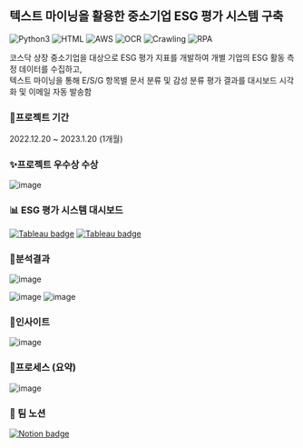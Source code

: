 ## 텍스트 마이닝을 활용한 중소기업 ESG 평가 시스템 구축

![Python3](https://img.shields.io/badge/Python-3.10-blue)
![HTML](https://img.shields.io/badge/AI-Pytorch-lightgrey)
![AWS](https://img.shields.io/badge/Cloud-AWS-yellow)
![OCR](https://img.shields.io/badge/SQL-MySQL-black)
![Crawling](https://img.shields.io/badge/Crawling-Scrapy-important)
![RPA](https://img.shields.io/badge/Visualization-Tableau-red)

코스닥 상장 중소기업을 대상으로 ESG 평가 지표를 개발하여 개별 기업의 ESG 활동 측정 데이터를 수집하고, <br/>
텍스트 마이닝을 통해 E/S/G 항목별 문서 분류 및 감성 분류 평가 결과를 대시보드 시각화 및 이메일 자동 발송함

### 📆프로젝트 기간
2022.12.20 ~ 2023.1.20 (1개월)

### ✨프로젝트 우수상 수상 
![image](https://user-images.githubusercontent.com/109210030/217032026-3565d3a2-6d76-4db4-8b92-ab6d2e7c00d8.png)

### :bar_chart: ESG 평가 시스템 대시보드
[![Tableau badge](https://img.shields.io/badge/-%20Tableau:전체기업대시보드-%23F7DF1E?style=plastic-square&logo=Tableau&color=FFD8A9&link=https://public.tableau.com/views/all_cmp_esg_rating_ver7/3_all?:language=ko-KR&publish=yes&:display_count=n&:origin=viz_share_link)](https://public.tableau.com/views/all_cmp_esg_rating_ver7/3_all?:language=ko-KR&publish=yes&:display_count=n&:origin=viz_share_link) 
[![Tableau badge](https://img.shields.io/badge/-%20Tableau:개별기업대시보드-%23F7DF1E?style=plastic-square&logo=Tableau&color=FFD8A9&link=https://public.tableau.com/views/specific_cmp_esg_rating_ver7/2?:language=ko-KR&publish=yes&:display_count=n&:origin=viz_share_link)](https://public.tableau.com/views/specific_cmp_esg_rating_ver7/2?:language=ko-KR&publish=yes&:display_count=n&:origin=viz_share_link)


### 📑분석결과
![image](https://user-images.githubusercontent.com/109210030/217034290-bd30e252-87cd-4a70-a4c2-e4211629adff.png)

![image](https://user-images.githubusercontent.com/109210030/217033305-aa9a6553-dcb6-4d4e-9466-b7e3dceb9c8f.png)
![image](https://user-images.githubusercontent.com/109210030/217035606-7e02e127-e1ee-4c11-8187-60d68d24ea8d.png)

### 📌인사이트
![image](https://user-images.githubusercontent.com/109210030/217036102-1f830dd5-8e14-43ce-aac6-8d68dc2a9c70.png)

### 📓프로세스 (요약) 
![image](https://user-images.githubusercontent.com/109210030/217014140-5c0fabe9-f21f-40d1-9ae8-ca65746e7702.png)

### :memo: 팀 노션
[![Notion badge](https://img.shields.io/badge/-%20Notion-%23F7DF1E?style=plastic-square&logo=Notion&color=grey&link=https://alpine-menu-77a.notion.site/ESG-27914e38fb9a43f38f96e4a162f23785)](https://alpine-menu-77a.notion.site/ESG-27914e38fb9a43f38f96e4a162f23785)

